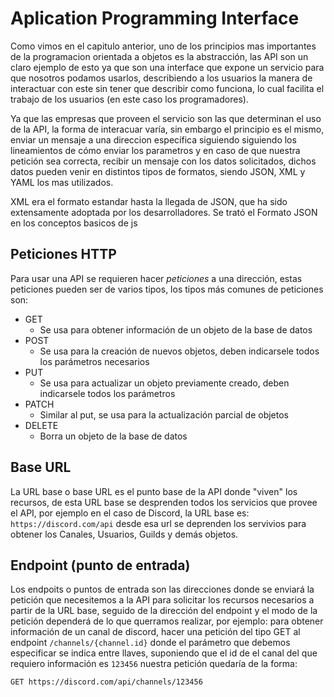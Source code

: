 # Aplication Programming Interface
Como vimos en el capitulo anterior, uno de los principios mas importantes de la programacion orientada a objetos es la abstracción, las API son un claro ejemplo de esto ya que son una interface que expone un servicio para que nosotros podamos usarlos, describiendo a los usuarios la manera de interactuar con este sin tener que describir como funciona, lo cual facilita el trabajo de los usuarios (en este caso los programadores).

Ya que las empresas que proveen el servicio son las que determinan el uso de la API, la forma de interacuar varía, sin embargo el principio
es el mismo, enviar un mensaje a una direccion específica siguiendo siguiendo los lineamientos de cómo enviar los parametros y en caso de que nuestra petición sea correcta, recibir un mensaje con los datos solicitados, dichos datos pueden venir en distintos tipos de formatos, siendo JSON, XML y YAML los mas utilizados.

XML era el formato estandar hasta la llegada de JSON, que ha sido extensamente adoptada por los desarrolladores. Se trató el Formato JSON en los conceptos basicos de js

## Peticiones HTTP
Para usar una API se requieren hacer *peticiones* a una dirección, estas peticiones pueden ser de varios tipos, los tipos más comunes de peticiones son:
- GET
  - Se usa para obtener información de un objeto de la base de datos
- POST
  - Se usa para la creación de nuevos objetos, deben indicarsele todos los parámetros necesarios
- PUT
  - Se usa para actualizar un objeto previamente creado, deben indicarsele todos los parámetros
- PATCH
  - Similar al put, se usa para la actualización parcial de objetos
- DELETE
  - Borra un objeto de la base de datos



## Base URL
La URL base o base URL es el punto base de la API donde "viven" los recursos, de esta URL base se desprenden todos los servicios que provee el API, por ejemplo en el caso de Discord, la URL base es: `https://discord.com/api` desde esa url se deprenden los servivios para obtener los Canales, Usuarios, Guilds y demás objetos.

## Endpoint (punto de entrada)
Los endpoits o puntos de entrada son las direcciones donde se enviará la petición que necesitemos a la API para solicitar los recursos necesarios a partir de la URL base, seguido de la dirección del endpoint y el modo de la petición dependerá de lo que querramos realizar, por ejemplo: para obtener información de un canal de discord, hacer una petición del tipo GET al endpoint `/channels/{channel.id}` donde el parámetro que debemos especificar se indica entre llaves, suponiendo que el id de el canal del que requiero información es `123456` nuestra petición quedaría de la forma:

`GET https://discord.com/api/channels/123456`





